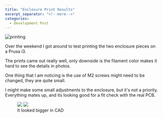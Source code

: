 ```yaml
---
title: "Enclosure Print Results"
excerpt_separator: "<!--more-->"
categories:
  - Development Post
---
```

![printing]({{site.baseurl}}/assets/images/IMG_7778.jpg)

Over the weekend I got around to test printing the two enclosure pieces on a Prusa i3.

The prints came out really well, only downside is the filament color makes it hard to see the details in photos. 

One thing that I am noticing is the use of M2 screws might need to be changed, they are quite small. 

I might make some small adjustments to the enclosure, but it's not a priority. Everything mates up, and its looking good for a fit check with the real PCB.

<figure class="half">
	<img src="{{site.baseurl}}/assets/images/enclosure.jpg">
	<img src="{{site.baseurl}}/assets/images/IMG_7872.jpg">
	<figcaption>It looked bigger in CAD</figcaption>
</figure>